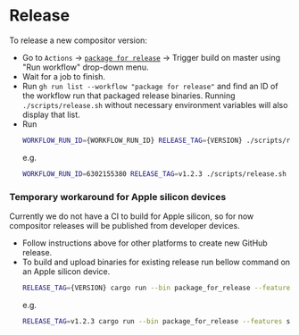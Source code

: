 # Release

To release a new compositor version:

- Go to `Actions` -> [`package for release`](https://github.com/membraneframework/video_compositor/actions/workflows/package_for_release.yml) -> Trigger build on master using "Run workflow" drop-down menu.
- Wait for a job to finish.
- Run `gh run list --workflow "package for release"` and find an ID of the workflow run that packaged release binaries. Running `./scripts/release.sh` without necessary environment variables will also display that list.
- Run 
  ```bash
  WORKFLOW_RUN_ID={WORKFLOW_RUN_ID} RELEASE_TAG={VERSION} ./scripts/release.sh
  ```
  e.g.
  ```bash
  WORKFLOW_RUN_ID=6302155380 RELEASE_TAG=v1.2.3 ./scripts/release.sh `
  ```


### Temporary workaround for Apple silicon devices

Currently we do not have a CI to build for Apple silicon, so for now compositor releases will be published from developer devices.

- Follow instructions above for other platforms to create new GitHub release. 
- To build and upload binaries for existing release run bellow command on an Apple silicon device.
  ```bash
  RELEASE_TAG={VERSION} cargo run --bin package_for_release --features standalone
  ```
  e.g.
  ```bash
  RELEASE_TAG=v1.2.3 cargo run --bin package_for_release --features standalone
  ```
